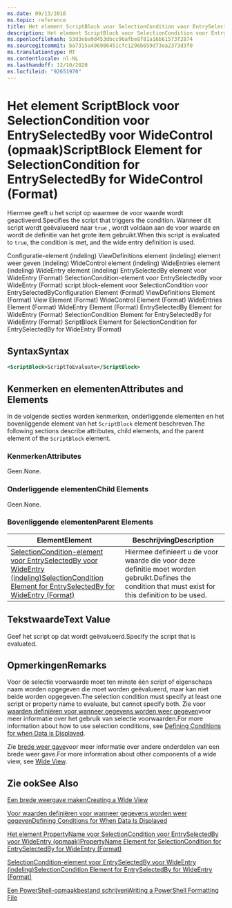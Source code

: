 ```yaml
---
ms.date: 09/13/2016
ms.topic: reference
title: Het element ScriptBlock voor SelectionCondition voor EntrySelectedBy voor WideControl (opmaak)
description: Het element ScriptBlock voor SelectionCondition voor EntrySelectedBy voor WideControl (opmaak)
ms.openlocfilehash: 53d3eba9d453dbcc96afbe8f81a16b61573f2874
ms.sourcegitcommit: ba7315a496986451cfc1296b659d73ea2373d3f0
ms.translationtype: MT
ms.contentlocale: nl-NL
ms.lasthandoff: 12/10/2020
ms.locfileid: "92651970"
---
```

# <a name="scriptblock-element-for-selectioncondition-for-entryselectedby-for-widecontrol-format"></a><span data-ttu-id="ee89b-103">Het element ScriptBlock voor SelectionCondition voor EntrySelectedBy voor WideControl (opmaak)</span><span class="sxs-lookup"><span data-stu-id="ee89b-103">ScriptBlock Element for SelectionCondition for EntrySelectedBy for WideControl (Format)</span></span>

<span data-ttu-id="ee89b-104">Hiermee geeft u het script op waarmee de voor waarde wordt geactiveerd.</span><span class="sxs-lookup"><span data-stu-id="ee89b-104">Specifies the script that triggers the condition.</span></span> <span data-ttu-id="ee89b-105">Wanneer dit script wordt geëvalueerd naar `true` , wordt voldaan aan de voor waarde en wordt de definitie van het grote item gebruikt.</span><span class="sxs-lookup"><span data-stu-id="ee89b-105">When this script is evaluated to `true`, the condition is met, and the wide entry definition is used.</span></span>

<span data-ttu-id="ee89b-106">Configuratie-element (indeling) ViewDefinitions element (indeling) element weer geven (indeling) WideControl element (indeling) WideEntries element (indeling) WideEntry element (indeling) EntrySelectedBy element voor WideEntry (Format) SelectionCondition-element voor EntrySelectedBy voor WideEntry (Format) script block-element voor SelectionCondition voor EntrySelectedBy</span><span class="sxs-lookup"><span data-stu-id="ee89b-106">Configuration Element (Format) ViewDefinitions Element (Format) View Element (Format) WideControl Element (Format) WideEntries Element (Format) WideEntry Element (Format) EntrySelectedBy Element for WideEntry (Format) SelectionCondition Element for EntrySelectedBy for WideEntry (Format) ScriptBlock Element for SelectionCondition for EntrySelectedBy for WideEntry (Format)</span></span>

## <a name="syntax"></a><span data-ttu-id="ee89b-107">Syntax</span><span class="sxs-lookup"><span data-stu-id="ee89b-107">Syntax</span></span>

```xml
<ScriptBlock>ScriptToEvaluate</ScriptBlock>
```

## <a name="attributes-and-elements"></a><span data-ttu-id="ee89b-108">Kenmerken en elementen</span><span class="sxs-lookup"><span data-stu-id="ee89b-108">Attributes and Elements</span></span>

<span data-ttu-id="ee89b-109">In de volgende secties worden kenmerken, onderliggende elementen en het bovenliggende element van het `ScriptBlock` element beschreven.</span><span class="sxs-lookup"><span data-stu-id="ee89b-109">The following sections describe attributes, child elements, and the parent element of the `ScriptBlock` element.</span></span>

### <a name="attributes"></a><span data-ttu-id="ee89b-110">Kenmerken</span><span class="sxs-lookup"><span data-stu-id="ee89b-110">Attributes</span></span>

<span data-ttu-id="ee89b-111">Geen.</span><span class="sxs-lookup"><span data-stu-id="ee89b-111">None.</span></span>

### <a name="child-elements"></a><span data-ttu-id="ee89b-112">Onderliggende elementen</span><span class="sxs-lookup"><span data-stu-id="ee89b-112">Child Elements</span></span>

<span data-ttu-id="ee89b-113">Geen.</span><span class="sxs-lookup"><span data-stu-id="ee89b-113">None.</span></span>

### <a name="parent-elements"></a><span data-ttu-id="ee89b-114">Bovenliggende elementen</span><span class="sxs-lookup"><span data-stu-id="ee89b-114">Parent Elements</span></span>

|<span data-ttu-id="ee89b-115">Element</span><span class="sxs-lookup"><span data-stu-id="ee89b-115">Element</span></span>|<span data-ttu-id="ee89b-116">Beschrijving</span><span class="sxs-lookup"><span data-stu-id="ee89b-116">Description</span></span>|
|-------------|-----------------|
|[<span data-ttu-id="ee89b-117">SelectionCondition-element voor EntrySelectedBy voor WideEntry (indeling)</span><span class="sxs-lookup"><span data-stu-id="ee89b-117">SelectionCondition Element for EntrySelectedBy for WideEntry (Format)</span></span>](./selectioncondition-element-for-entryselectedby-for-widecontrol-format.md)|<span data-ttu-id="ee89b-118">Hiermee definieert u de voor waarde die voor deze definitie moet worden gebruikt.</span><span class="sxs-lookup"><span data-stu-id="ee89b-118">Defines the condition that must exist for this definition to be used.</span></span>|

## <a name="text-value"></a><span data-ttu-id="ee89b-119">Tekstwaarde</span><span class="sxs-lookup"><span data-stu-id="ee89b-119">Text Value</span></span>

<span data-ttu-id="ee89b-120">Geef het script op dat wordt geëvalueerd.</span><span class="sxs-lookup"><span data-stu-id="ee89b-120">Specify the script that is evaluated.</span></span>

## <a name="remarks"></a><span data-ttu-id="ee89b-121">Opmerkingen</span><span class="sxs-lookup"><span data-stu-id="ee89b-121">Remarks</span></span>

<span data-ttu-id="ee89b-122">Voor de selectie voorwaarde moet ten minste één script of eigenschaps naam worden opgegeven die moet worden geëvalueerd, maar kan niet beide worden opgegeven.</span><span class="sxs-lookup"><span data-stu-id="ee89b-122">The selection condition must specify at least one script or property name to evaluate, but cannot specify both.</span></span> <span data-ttu-id="ee89b-123">Zie voor [waarden definiëren voor wanneer gegevens worden weer gegeven](./defining-conditions-for-displaying-data.md)voor meer informatie over het gebruik van selectie voorwaarden.</span><span class="sxs-lookup"><span data-stu-id="ee89b-123">For more information about how to use selection conditions, see [Defining Conditions for when Data is Displayed](./defining-conditions-for-displaying-data.md).</span></span>

<span data-ttu-id="ee89b-124">Zie [brede weer gave](./creating-a-wide-view.md)voor meer informatie over andere onderdelen van een brede weer gave.</span><span class="sxs-lookup"><span data-stu-id="ee89b-124">For more information about other components of a wide view, see [Wide View](./creating-a-wide-view.md).</span></span>

## <a name="see-also"></a><span data-ttu-id="ee89b-125">Zie ook</span><span class="sxs-lookup"><span data-stu-id="ee89b-125">See Also</span></span>

[<span data-ttu-id="ee89b-126">Een brede weergave maken</span><span class="sxs-lookup"><span data-stu-id="ee89b-126">Creating a Wide View</span></span>](./creating-a-wide-view.md)

[<span data-ttu-id="ee89b-127">Voor waarden definiëren voor wanneer gegevens worden weer gegeven</span><span class="sxs-lookup"><span data-stu-id="ee89b-127">Defining Conditions for When Data Is Displayed</span></span>](./defining-conditions-for-displaying-data.md)

[<span data-ttu-id="ee89b-128">Het element PropertyName voor SelectionCondition voor EntrySelectedBy voor WideEntry (opmaak)</span><span class="sxs-lookup"><span data-stu-id="ee89b-128">PropertyName Element for SelectionCondition for EntrySelectedBy for WideEntry (Format)</span></span>](./propertyname-element-for-selectioncondition-for-entryselectedby-for-wideentry-format.md)

[<span data-ttu-id="ee89b-129">SelectionCondition-element voor EntrySelectedBy voor WideEntry (indeling)</span><span class="sxs-lookup"><span data-stu-id="ee89b-129">SelectionCondition Element for EntrySelectedBy for WideEntry (Format)</span></span>](./selectioncondition-element-for-entryselectedby-for-widecontrol-format.md)

[<span data-ttu-id="ee89b-130">Een PowerShell-opmaakbestand schrijven</span><span class="sxs-lookup"><span data-stu-id="ee89b-130">Writing a PowerShell Formatting File</span></span>](./writing-a-powershell-formatting-file.md)
